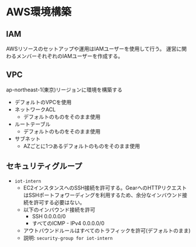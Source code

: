# AWS環境構築

## IAM

AWSリソースのセットアップや運用はIAMユーザーを使用して行う。
運営に関わるメンバーそれぞれのIAMユーザーを作成する。

## VPC

ap-northeast-1(東京)リージョンに環境を構築する
- デフォルトのVPCを使用
- ネットワークACL
  - デフォルトのものをそのまま使用
- ルートテーブル
  - デフォルトのものをそのまま使用
- サブネット
  - AZごとに1つあるデフォルトのものをそのまま使用

## セキュリティグループ

- `iot-intern`
  - EC2インスタンスへのSSH接続を許可する。GearへのHTTPリクエストはSSHポートフォワーディングを利用するため、余分なインバウンド接続を許可する必要はない。
  - 以下のインバウンド接続を許可
    - SSH 0.0.0.0/0
    - すべてのICMP - IPv4 0.0.0.0/0
  - アウトバウンドルールはすべてのトラフィックを許可(デフォルトのまま)
  - 説明: `security-group for iot-intern`
